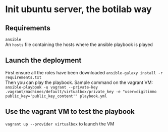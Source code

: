 # Init ubuntu server, the botilab way

## Requirements
`ansible`  
An `hosts` file containing the hosts where the ansible playbook is played  

## Launch the deployment
First ensure all the roles have been downloaded `ansible-galaxy install -r requirements.txt`  
Then you can play the playbook. Sample command on the vagrant VM:  
`ansible-playbook -u vagrant --private-key .vagrant/machines/default/virtualbox/private_key -e "user=digitimmo public_key='public_key_content'" playbook.yml`

## Use the vagrant VM to test the playbook
`vagrant up --provider virtualbox` to launch the VM
